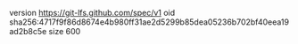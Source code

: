 version https://git-lfs.github.com/spec/v1
oid sha256:4717f9f86d8674e4b980ff31ae2d5299b85dea05236b702bf40eea19ad2b8c5e
size 600
